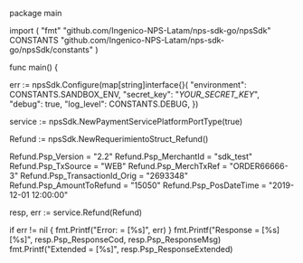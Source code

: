 package main

import (
    "fmt"
    "github.com/Ingenico-NPS-Latam/nps-sdk-go/npsSdk"
    CONSTANTS "github.com/Ingenico-NPS-Latam/nps-sdk-go/npsSdk/constants"
)

func main() {

err := npsSdk.Configure(map[string]interface{}(
    "environment": CONSTANTS.SANDBOX_ENV,
    "secret_key": "_YOUR_SECRET_KEY_",
    "debug": true,
    "log_level": CONSTANTS.DEBUG,
})

service := npsSdk.NewPaymentServicePlatformPortType(true)

Refund := npsSdk.NewRequerimientoStruct_Refund()

Refund.Psp_Version = "2.2"
Refund.Psp_MerchantId = "sdk_test"
Refund.Psp_TxSource = "WEB"
Refund.Psp_MerchTxRef = "ORDER66666-3"
Refund.Psp_TransactionId_Orig = "2693348"
Refund.Psp_AmountToRefund = "15050"
Refund.Psp_PosDateTime = "2019-12-01 12:00:00"

resp, err := service.Refund(Refund)

if err != nil {
    fmt.Printf("Error: = [%s]", err)
}
fmt.Printf("Response = [%s] [%s]", resp.Psp_ResponseCod, resp.Psp_ResponseMsg)
fmt.Printf("Extended = [%s]", resp.Psp_ResponseExtended)
